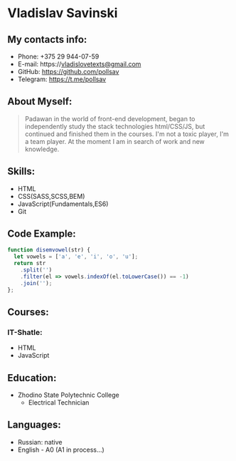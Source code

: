 # Vladislav Savinski

## My contacts info:
* Phone: +375 29 944-07-59
* E-mail: https://vladislovetexts@gmail.com 
* GitHub: https://github.com/pollsav
* Telegram: https://t.me/pollsav

## About Myself:
> Padawan in the world of front-end development, began to independently study the stack technologies html/CSS/JS, but continued and finished them in the courses. I'm not a toxic player, I'm a team player.
At the moment I am in search of work and new knowledge.

## Skills:
* HTML
* CSS(SASS,SCSS,BEM)
* JavaScript(Fundamentals,ES6)
* Git

## Code Example:
```javascript
function disemvowel(str) {
  let vowels = ['a', 'e', 'i', 'o', 'u'];
  return str
    .split('')
    .filter(el => vowels.indexOf(el.toLowerCase()) == -1)
    .join('');
};
```
## Courses:
### IT-Shatle:
* HTML
* JavaScript
## Education:
* Zhodino State Polytechnic College
  * Electrical Technician 
## Languages:
* Russian: native
* English - A0 (A1 in process…)
